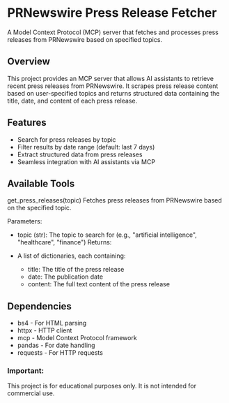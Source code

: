 # PRNewswire Press Release Fetcher
A Model Context Protocol (MCP) server that fetches and processes press releases from PRNewswire based on specified topics.

## Overview
This project provides an MCP server that allows AI assistants to retrieve recent press releases from PRNewswire. It scrapes press release content based on user-specified topics and returns structured data containing the title, date, and content of each press release.

## Features
- Search for press releases by topic
- Filter results by date range (default: last 7 days)
- Extract structured data from press releases
- Seamless integration with AI assistants via MCP

## Available Tools
get_press_releases(topic)
Fetches press releases from PRNewswire based on the specified topic.

Parameters:

- topic (str): The topic to search for (e.g., "artificial intelligence", "healthcare", "finance")
Returns:

- A list of dictionaries, each containing:
  - title: The title of the press release
  - date: The publication date
  - content: The full text content of the press release

## Dependencies
- bs4 - For HTML parsing
- httpx - HTTP client
- mcp - Model Context Protocol framework
- pandas - For date handling
- requests - For HTTP requests

### Important:
This project is for educational purposes only. It is not intended for commercial use.